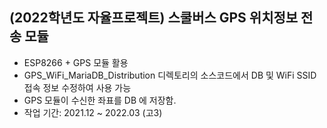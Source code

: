 ## (2022학년도 자율프로젝트) 스쿨버스 GPS 위치정보 전송 모듈

* ESP8266 + GPS 모듈 활용
* GPS_WiFi_MariaDB_Distribution 디렉토리의 소스코드에서 DB 및 WiFi SSID 접속 정보 수정하여 사용 가능
* GPS 모듈이 수신한 좌표를 DB 에 저장함.
* 작업 기간: 2021.12 ~ 2022.03 (고3)
